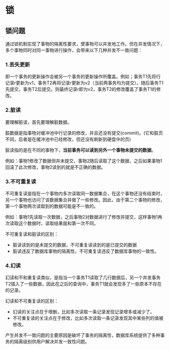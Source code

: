 # 锁

## 锁问题
通过锁机制实现了事物的隔离性要求，使事物可以并发地工作。但在并发情况下，多个事物同时对同一事物进行操作，会带来以下几种并发不一致问题：

### 1.丢失更新
即一个事务的更新操作会被另一个事务的更新操作所覆盖。例如；事务T1先将行记录r更新为v1，事务T2再将记录r更新为v2（当前两事务均为提交）。随后事务T1先提交，事务T2后提交。则最终记录r即为v2，事务T2的修改覆盖了事务T1的修改。

### 2.脏读
要理解脏读，首先要理解脏数据。

脏数据是指事物对缓冲池中行记录的修改，并且还没有提交(commit)。(它和脏页不同，后者是在缓冲池中已经修改，但还没有刷新到硬盘中的页)

脏读指的是在不同的事物下，**当前事务可以读到另外一个事物未提交的数据**。

例如：事物1修改了数据但并未提交，事物2随后读取了这个数据，之后如果事物1回滚了此次修改，事物2读到的就是不正确的数据。

### 3.不可重复读
不可重复读是指在一个事物内多次读取同一数据集合，在这个事物还没有结束时，另一个事物也访问了该数据集合并做了一些修改。因此，由于第二个事物的修改，第一个事物两次读取到的数据可能是不一致的。

例如：事物1先读取一次数据，之后事物2对数据进行了修改并提交，这样事物1再次读取这个数据时，读取结果就和第一次不同。

不可重复读和脏读的区别：
* 脏读读到的是未提交的数据，不可重复读读到的是已提交的数据
* 脏读违反了数据库事物的隔离性，不可重复读违反了数据库事物的一致性。

### 4.幻读
幻读和不和重复读类似，是指当一个事务T1读取了几行数据后，另一个并发事务T2插入了一些数据，因此在之后的查询中，事务T1就会发现多了一些原本不存在的记录。

幻读和不可重复读的区别：
* 幻读的关注点在于增删，比如多次读取一条记录发现记录增多或减少了。
* 不可重复读的关注点在于修改，比如多次读取一条记录发现其中某些列的值被修改。

产生并发不一致问题的主要原因是破坏了事务的隔离性，数据库系统提供了多种事务的隔离级别供用户解决并发一致性问题。